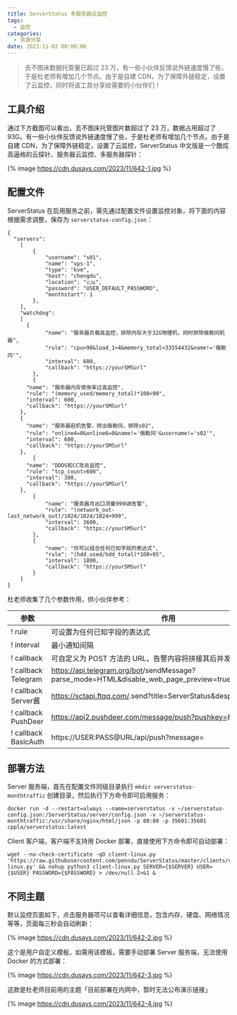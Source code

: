 ```yaml
---
title: ServerStatus 多服务器云监控
tags:
  - 监控
categories:
  - 资源分享
date: 2023-11-02 00:00:00
---
```


> 去不图床数据托管量已超过 23 万，有一些小伙伴反馈说外链速度慢了些，于是杜老师有增加几个节点。由于是自建 CDN，为了保障外链稳定，设置了云监控，同时将该工具分享给需要的小伙伴们！

<!-- more -->

## 工具介绍

通过下方截图可以看出，去不图床托管图片数超过了 23 万，数据占用超过了 93G。有一些小伙伴反馈说外链速度慢了些，于是杜老师有增加几个节点。由于是自建 CDN，为了保障外链稳定，设置了云监控，ServerStatus 中文版是一个酷炫高逼格的云探针、服务器云监控、多服务器探针：

{% image https://cdn.dusays.com/2023/11/642-1.jpg %}

## 配置文件

ServerStatus 在启用服务之前，需先通过配置文件设置监控对象，将下面的内容根据需求调整，保存为 `serverstatus-config.json`：

```
{
  "servers":
	[
		{
			"username": "s01",
			"name": "vps-1",
			"type": "kvm",
			"host": "chengdu",
			"location": "🇨🇳",
			"password": "USER_DEFAULT_PASSWORD",
			"monthstart": 1
		},
	],
	"watchdog":
	[
	  {
			"name": "服务器负载高监控，排除内存大于32G物理机，同时排除俄勒冈机器",
			"rule": "cpu>90&load_1>4&memory_total<33554432&name!='俄勒冈'",
			"interval": 600,
			"callback": "https://yourSMSurl"
		},
		{
      "name": "服务器内存使用率过高监控",
      "rule": "(memory_used/memory_total)*100>90",
      "interval": 600,
      "callback": "https://yourSMSurl"
    },
    {
      "name": "服务器宕机告警，排出俄勒冈，排除s02",
      "rule": "online4=0&online6=0&name!='俄勒冈'&username!='s02'",
      "interval": 600,
      "callback": "https://yourSMSurl"
    },
		{
      "name": "DDOS和CC攻击监控",
      "rule": "tcp_count>600",
      "interval": 300,
      "callback": "https://yourSMSurl"
    },
		{
			"name": "服务器月出口流量999GB告警",
			"rule": "(network_out-last_network_out)/1024/1024/1024>999",
			"interval": 3600,
			"callback": "https://yourSMSurl"
		},
		{
			"name": "你可以组合任何已知字段的表达式",
			"rule": "(hdd_used/hdd_total)*100>95",
			"interval": 1800,
			"callback": "https://yourSMSurl"
		}
	]
}
```

杜老师收集了几个参数作用，供小伙伴参考：

| 参数 | 作用 |
| - | - |
! rule | 可设置为任何已知字段的表达式 |
! interval | 最小通知间隔 |
! callback | 可自定义为 POST 方法的 URL，告警内容将拼接其后并发起回调 |
! callback Telegram | https://api.telegram.org/bot<Token>/sendMessage?parse_mode=HTML&disable_web_page_preview=true&chat_id=<ID>&text= |
! callback Server酱 | https://sctapi.ftqq.com/<Token>.send?title=ServerStatus&desp= |
! callback PushDeer | https://api2.pushdeer.com/message/push?pushkey=<Token>&text= |
! callback BasicAuth | https://USER:PASS@URL/api/push?message= |

## 部署方法

Server 服务端，首先在配置文件同级目录执行 `mkdir serverstatus-monthtraffic` 创建目录，然后执行下方命令即可启用服务：   

```
docker run -d --restart=always --name=serverstatus -v ~/serverstatus-config.json:/ServerStatus/server/config.json -v ~/serverstatus-monthtraffic:/usr/share/nginx/html/json -p 80:80 -p 35601:35601 cppla/serverstatus:latest
```

Client 客户端，客户端不支持用 Docker 部署，直接使用下方命令即可自动部署：

```
wget --no-check-certificate -qO client-linux.py 'https://raw.githubusercontent.com/penndu/ServerStatus/master/clients/client-linux.py' && nohup python3 client-linux.py SERVER={$SERVER} USER={$USER} PASSWORD={$PASSWORD} > /dev/null 2>&1 &
```

## 不同主题

默认监控页面如下，点击服务器项可以查看详细信息，包含内存、硬盘、网络情况等等，页面每三秒会自动刷新：

{% image https://cdn.dusays.com/2023/11/642-2.jpg %}

这个是用户自定义模板，如需用该模板，需要手动部署 Server 服务端，无法使用 Docker 的方式部署：

{% image https://cdn.dusays.com/2023/11/642-3.jpg %}

这款是杜老师目前用的主题「目前部署在内网中，暂时无法公布演示链接」

{% image https://cdn.dusays.com/2023/11/642-4.jpg %}